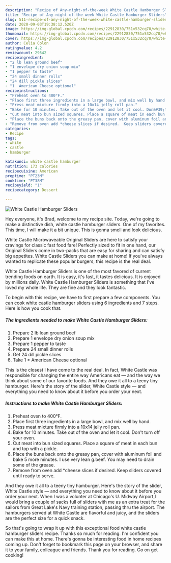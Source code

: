 ```yaml
---
description: "Recipe of Any-night-of-the-week White Castle Hamburger Sliders"
title: "Recipe of Any-night-of-the-week White Castle Hamburger Sliders"
slug: 511-recipe-of-any-night-of-the-week-white-castle-hamburger-sliders
date: 2020-09-03T19:38:12.520Z
image: https://img-global.cpcdn.com/recipes/22912830/751x532cq70/white-castle-hamburger-sliders-recipe-main-photo.jpg
thumbnail: https://img-global.cpcdn.com/recipes/22912830/751x532cq70/white-castle-hamburger-sliders-recipe-main-photo.jpg
cover: https://img-global.cpcdn.com/recipes/22912830/751x532cq70/white-castle-hamburger-sliders-recipe-main-photo.jpg
author: Celia Colon
ratingvalue: 4.2
reviewcount: 29542
recipeingredient:
- "2 lb lean ground beef"
- "1 envelope dry onion soup mix"
- "1 pepper to taste"
- "24 small dinner rolls"
- "24 dill pickle slices"
- "1  American Cheese optional"
recipeinstructions:
- "Preheat oven to 400°F."
- "Place first three ingredients in a large bowl, and mix well by hand."
- "Press meat mixture firmly into a 10x14 jelly roll pan."
- "Bake for 10 minutes. Take out of the oven and let it cool. Don&#39;t turn off your oven."
- "Cut meat into bun sized squares. Place a square of meat in each bun and top with a pickle."
- "Place the buns back onto the greasy pan, cover with aluminum foil and bake 5 more minutes. I use very lean g.beef. You may need to drain some of the grease."
- "Remove from oven add *cheese slices if desired.  Keep sliders covered until ready to serve."
categories:
- Recipe
tags:
- white
- castle
- hamburger

katakunci: white castle hamburger 
nutrition: 173 calories
recipecuisine: American
preptime: "PT23M"
cooktime: "PT38M"
recipeyield: "1"
recipecategory: Dessert

---
```



![White Castle Hamburger Sliders](https://img-global.cpcdn.com/recipes/22912830/751x532cq70/white-castle-hamburger-sliders-recipe-main-photo.jpg)

Hey everyone, it's Brad, welcome to my recipe site. Today, we're going to make a distinctive dish, white castle hamburger sliders. One of my favorites. This time, I will make it a bit unique. This is gonna smell and look delicious.

White Castle Microwaveable Original Sliders are here to satisfy your cravings for classic fast food fare! Perfectly sized to fit in one hand, our Original Sliders come in two-packs that are easy for sharing and can satisfy big appetites. White Castle Sliders you can make at home! If you&#39;ve always wanted to replicate these popular burgers, this recipe is the real deal.

White Castle Hamburger Sliders is one of the most favored of current trending foods on earth. It is easy, it's fast, it tastes delicious. It is enjoyed by millions daily. White Castle Hamburger Sliders is something that I've loved my whole life. They are fine and they look fantastic.


To begin with this recipe, we have to first prepare a few components. You can cook white castle hamburger sliders using 6 ingredients and 7 steps. Here is how you cook that.

<!--inarticleads1-->

##### The ingredients needed to make White Castle Hamburger Sliders:

1. Prepare 2 lb lean ground beef
1. Prepare 1 envelope dry onion soup mix
1. Prepare 1 pepper to taste
1. Prepare 24 small dinner rolls
1. Get 24 dill pickle slices
1. Take 1 * American Cheese optional


This is the closest I have come to the real deal. In fact, White Castle was responsible for changing the entire way Americans eat — and the way we think about some of our favorite foods. And they owe it all to a teeny tiny hamburger. Here&#39;s the story of the slider, White Castle style — and everything you need to know about it before you order your next. 

<!--inarticleads2-->

##### Instructions to make White Castle Hamburger Sliders:

1. Preheat oven to 400°F.
1. Place first three ingredients in a large bowl, and mix well by hand.
1. Press meat mixture firmly into a 10x14 jelly roll pan.
1. Bake for 10 minutes. Take out of the oven and let it cool. Don&#39;t turn off your oven.
1. Cut meat into bun sized squares. Place a square of meat in each bun and top with a pickle.
1. Place the buns back onto the greasy pan, cover with aluminum foil and bake 5 more minutes. I use very lean g.beef. You may need to drain some of the grease.
1. Remove from oven add *cheese slices if desired.  Keep sliders covered until ready to serve.


And they owe it all to a teeny tiny hamburger. Here&#39;s the story of the slider, White Castle style — and everything you need to know about it before you order your next. When I was a volunter at Chicago&#39;s U. Midway Airport,I would bring a couple of sacks full of sliders with me as an extra treat for the sailors from Great Lake&#39;s Navy training station, passing thru the airport. The hamburgers served at White Castle are flavorful and juicy, and the sliders are the perfect size for a quick snack. 

So that's going to wrap it up with this exceptional food white castle hamburger sliders recipe. Thanks so much for reading. I'm confident you can make this at home. There's gonna be interesting food in home recipes coming up. Don't forget to bookmark this page on your browser, and share it to your family, colleague and friends. Thank you for reading. Go on get cooking!
